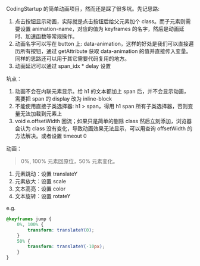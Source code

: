 CodingStartup 的简单动画项目，然而还是踩了很多坑。先记思路:
1. 点击按钮显示动画，实际就是点击按钮后给父元素加个 class。而子元素则需要设置 animation-name，对应的值为 keyframes 的名字，然后是动画延时、加速函数等常规操作。
2. 动画名字可以写在 button 上: data-animation，这样的好处是我们可以直接遍历所有按钮，通过 getAttribute 获取 data-animation 的值并直接传入变量。同样的思路还可以用于其它需要代码复用的地方。
3. 动画延迟可以通过 span_idx * delay 设置

坑点：
1. 动画不会在内联元素显示。给 h1 的文本都加上 span 后，并不会显示动画，需要把 span 的 display 改为 inline-block
2. 不能使用直接子类选择器: h1 > span，得用 h1 span 所有子类选择器，否则变量无法加载到元素上
3. void e.offsetWidth 回流；如果只是简单的删除 class 然后立刻添加，浏览器会认为 class 没有变化，导致动画效果无法显示，可以用查询 offsetWidth 的方法解决。或者设置 timeout 0

动画：
> 0%, 100% 元素回原位，50% 元素变化。
1. 元素跳动：设置 translateY
2. 元素放大：设置 scale
3. 文本高亮：设置 color
4. 文本旋转：设置 rotateY

e.g.
```css
@keyframes jump {
    0%, 100% {
        transform: translateY(0);
    }
    50% {
        transform: translateY(-10px);
    }
}
```

